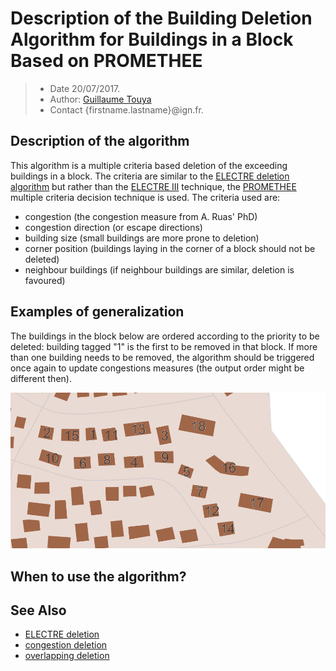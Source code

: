 # Description of the Building Deletion Algorithm for Buildings in a Block Based on PROMETHEE

> - Date 20/07/2017.
> - Author: [Guillaume Touya][1]
> - Contact {firstname.lastname}@ign.fr.



Description of the algorithm
-------------
This algorithm is a multiple criteria based deletion of the exceeding buildings in a block. The criteria are similar to the [ELECTRE deletion algorithm][2] but rather than the [ELECTRE III][5] technique, the [PROMETHEE][6] multiple criteria decision technique is used. The criteria used are:
- congestion (the congestion measure from A. Ruas' PhD)
- congestion direction (or escape directions)
- building size (small buildings are more prone to deletion)
- corner position (buildings laying in the corner of a block should not be deleted)
- neighbour buildings (if neighbour buildings are similar, deletion is favoured)


Examples of generalization
-------------

The buildings in the block below are ordered according to the priority to be deleted: building tagged "1" is the first to be removed in that block. If more than one building needs to be removed, the algorithm should be triggered once again to update congestions measures (the output order might be different then).

![Promethee deletion example](images/alpe_huez_selection_promethee.png)



When to use the algorithm?
-------------



See Also
-------------
- [ELECTRE deletion][2]
- [congestion deletion][3]
- [overlapping deletion][4]


[1]: http://recherche.ign.fr/labos/cogit/english/cv.php?prenom=&nom=Touya
[2]: /algorithms/buildings/electre_deletion.md
[3]: /algorithms/buildings/congestion_deletion.md
[4]: /algorithms/buildings/overlaping_deletion.md
[5]: https://en.wikipedia.org/wiki/ELECTRE
[6]: https://pubsonline.informs.org/doi/pdf/10.1287/mnsc.31.6.647
